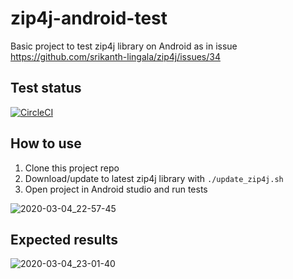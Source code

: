 # zip4j-android-test
Basic project to test zip4j library on Android as in issue https://github.com/srikanth-lingala/zip4j/issues/34

## Test status
[![CircleCI](https://circleci.com/gh/nicolabeghin/zip4j-android-test.svg?style=svg)](https://circleci.com/gh/nicolabeghin/zip4j-android-test)

## How to use

1. Clone this project repo
2. Download/update to latest zip4j library with `./update_zip4j.sh`
3. Open project in Android studio and run tests

![2020-03-04_22-57-45](https://user-images.githubusercontent.com/2743637/75927039-dec22b00-5e6b-11ea-8f4c-0db2460642dd.jpg)

## Expected results

![2020-03-04_23-01-40](https://user-images.githubusercontent.com/2743637/75927170-25b02080-5e6c-11ea-80cc-e5e87dc1f3a0.jpg)
